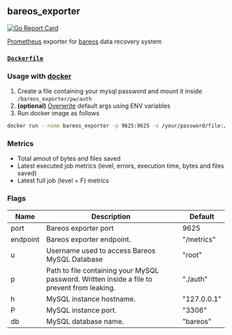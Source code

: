 ## bareos_exporter
[![Go Report Card](https://goreportcard.com/badge/github.com/dreyau/bareos_exporter)](https://goreportcard.com/report/github.com/dreyau/bareos_exporter)

[Prometheus](https://github.com/prometheus) exporter for [bareos](https://github.com/bareos) data recovery system

### [`Dockerfile`](https://github.com/dreyau/bareos_exporter/blob/master/Dockerfile)

### Usage with [docker](https://hub.docker.com/r/dreyau/bareos_exporter)
1. Create a file containing your mysql password and mount it inside `/bareos_exporter/pw/auth`
2. **(optional)** [Overwrite](https://docs.docker.com/engine/reference/run/#env-environment-variables) default args using ENV variables
3. Run docker image as follows
```bash
docker run --name bareos_exporter -p 9625:9625 -v /your/password/file:/bareos_exporter/pw/auth -d dreyau/bareos_exporter:latest
```
### Metrics

- Total amout of bytes and files saved
- Latest executed job metrics (level, errors, execution time, bytes and files saved)
- Latest full job (level = F) metrics

### Flags

Name    | Description                                                                                 | Default
--------|---------------------------------------------------------------------------------------------|----------------------
port    | Bareos exporter port                                                                        | 9625
endpoint| Bareos exporter endpoint.                                                                   | "/metrics"
u       | Username used to access Bareos MySQL Database                                               | "root"
p       | Path to file containing your MySQL password. Written inside a file to prevent from leaking. | "./auth"
h       | MySQL instance hostname.                                                                    | "127.0.0.1"
P       | MySQL instance port.                                                                        | "3306"
db      | MySQL database name.                                                                        | "bareos"